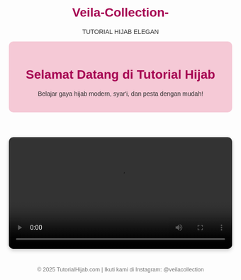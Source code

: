 # Veila-Collection-
TUTORIAL HIJAB ELEGAN
<html lang="id">
<head>
  <meta charset="UTF-8">
  <meta name="viewport" content="width=device-width, initial-scale=1">
  <title>Tutorial Hijab Modern</title>
  <style>
    body {
      font-family: Arial, sans-serif;
      background-color: #fdfdfd;
      color: #333;
      padding: 20px;
      text-align: center;
    }
    header {
      background-color: #f5c9d6;
      padding: 20px;
      border-radius: 10px;
    }
    h1 {
      color: #a60052;
    }
    .video-container {
      margin: 30px auto;
      max-width: 600px;
    }
    video {
      width: 100%;
      border-radius: 10px;
      box-shadow: 0 4px 8px rgba(0,0,0,0.2);
    }
    .description {
      margin-top: 10px;
      font-size: 1.1em;
    }
    footer {
      margin-top: 40px;
      color: #777;
      font-size: 0.9em;
    }
  </style>
</head>
<body>

  <header>
    <h1>Selamat Datang di Tutorial Hijab</h1>
    <p>Belajar gaya hijab modern, syar'i, dan pesta dengan mudah!</p>
  </header>

  <div class="video-container">
    <video controls>
      <source src="(https://youtube.com/shorts/qByjUc4Oylk?si=fYc9kh4QVMcLUMzL)video/tutorial-hijab1.mp4" type="video/mp4">
      
    </video>
    <div class="description">
      <h2>Hijab casual elegan</h2>
      <p>Tutorial hijab untuk acara formal atau casual. Simple, anggun, dan cepat!</p>
    </div>
  </div>

  <footer>
    &copy; 2025 TutorialHijab.com | Ikuti kami di Instagram: @veilacollection
  </footer>

</body>
</html>
